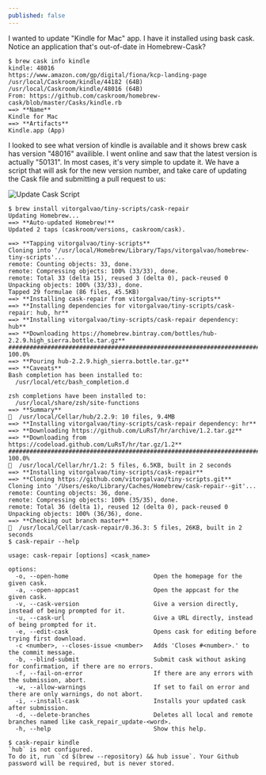```yaml
---
published: false
---
```

I wanted to update "Kindle for Mac" app. I have it installed using bask cask.
Notice an application that's out-of-date in Homebrew-Cask? 

	$ brew cask info kindle
	kindle: 48016
	https://www.amazon.com/gp/digital/fiona/kcp-landing-page
	/usr/local/Caskroom/kindle/44182 (64B)
	/usr/local/Caskroom/kindle/48016 (64B)
	From: https://github.com/caskroom/homebrew-cask/blob/master/Casks/kindle.rb
	==> **Name**
	Kindle for Mac
	==> **Artifacts**
	Kindle.app (App)

I looked to see what version of kindle is available and it shows brew cask has version "48016" availible. I went online and saw that the latest version is actually "50131".
In most cases, it's very simple to update it. We have a script that will ask for the new version number, and take care of updating the Cask file and submitting a pull request to us:

![Update Cask Script]({{site.baseurl}}//images/cask-update.png)

	$ brew install vitorgalvao/tiny-scripts/cask-repair
	Updating Homebrew...
	==> **Auto-updated Homebrew!**
	Updated 2 taps (caskroom/versions, caskroom/cask).
	
	==> **Tapping vitorgalvao/tiny-scripts**
	Cloning into '/usr/local/Homebrew/Library/Taps/vitorgalvao/homebrew-tiny-scripts'...
	remote: Counting objects: 33, done.
	remote: Compressing objects: 100% (33/33), done.
	remote: Total 33 (delta 15), reused 3 (delta 0), pack-reused 0
	Unpacking objects: 100% (33/33), done.
	Tapped 29 formulae (86 files, 45.5KB)
	==> **Installing cask-repair from vitorgalvao/tiny-scripts**
	==> **Installing dependencies for vitorgalvao/tiny-scripts/cask-repair: hub, hr**
	==> **Installing vitorgalvao/tiny-scripts/cask-repair dependency: hub**
	==> **Downloading https://homebrew.bintray.com/bottles/hub-2.2.9.high_sierra.bottle.tar.gz**
	######################################################################## 100.0%
	==> **Pouring hub-2.2.9.high_sierra.bottle.tar.gz**
	==> **Caveats**
	Bash completion has been installed to:
	  /usr/local/etc/bash_completion.d

	zsh completions have been installed to:
	  /usr/local/share/zsh/site-functions
	==> **Summary**
	🍺  /usr/local/Cellar/hub/2.2.9: 10 files, 9.4MB
	==> **Installing vitorgalvao/tiny-scripts/cask-repair dependency: hr**
	==> **Downloading https://github.com/LuRsT/hr/archive/1.2.tar.gz**
	==> **Downloading from https://codeload.github.com/LuRsT/hr/tar.gz/1.2**
	######################################################################## 100.0%
	🍺  /usr/local/Cellar/hr/1.2: 5 files, 6.5KB, built in 2 seconds
	==> **Installing vitorgalvao/tiny-scripts/cask-repair**
	==> **Cloning https://github.com/vitorgalvao/tiny-scripts.git**
	Cloning into '/Users/esko/Library/Caches/Homebrew/cask-repair--git'...
	remote: Counting objects: 36, done.
	remote: Compressing objects: 100% (35/35), done.
	remote: Total 36 (delta 1), reused 12 (delta 0), pack-reused 0
	Unpacking objects: 100% (36/36), done.
	==> **Checking out branch master**
	🍺  /usr/local/Cellar/cask-repair/0.36.3: 5 files, 26KB, built in 2 seconds
	$ cask-repair --help
	
	usage: cask-repair [options] <cask_name>
	
	options:
	  -o, --open-home                        Open the homepage for the given cask.
	  -a, --open-appcast                     Open the appcast for the given cask.
	  -v, --cask-version                     Give a version directly, instead of being prompted for it.
	  -u, --cask-url                         Give a URL directly, instead of being prompted for it.
	  -e, --edit-cask                        Opens cask for editing before trying first download.
	  -c <number>, --closes-issue <number>   Adds 'Closes #<number>.' to the commit message.
	  -b, --blind-submit                     Submit cask without asking for confirmation, if there are no errors.
	  -f, --fail-on-error                    If there are any errors with the submission, abort.
	  -w, --allow-warnings                   If set to fail on error and there are only warnings, do not abort.
	  -i, --install-cask                     Installs your updated cask after submission.
	  -d, --delete-branches                  Deletes all local and remote branches named like cask_repair_update-<word>.
	  -h, --help                             Show this help.

	$ cask-repair kindle
	`hub` is not configured.
	To do it, run `cd $(brew --repository) && hub issue`. Your Github password will be required, but is never stored.
